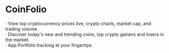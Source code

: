 # CoinFolio

· View top cryptocurrency prices live, crypto charts, market cap, and trading volume.  
· Discover today's new and trending coins, top crypto gainers and losers in the market.  
· App Portfolio tracking at your fingertips.
